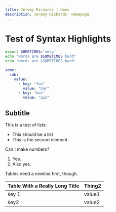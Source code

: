 ```yaml
---
title: Jeremy Richards | Home
description: Jeremy Richards' Homepage
---
```


# Test of Syntax Highlights
```bash
export SOMETIMES='very'
echo "words are $SOMETIMES hard"
echo 'words are $SOMETIMES hard'
```
```yaml
some:
  sub:
    value:
      - key: "foo"
        value: "bar"
      - key: "baz"
        value: "qux"
```
## Subtitle
This is a test of lists:
* This should be a list
* This is the second element


Can I make numbers?
1. Yes.
2. Also yes.


Tables need a newline first, though.

| Table With a Really Long Title | Thing2 |
|--------------------------------|--------|
| key 1 | value1 |
|key2|value2|
